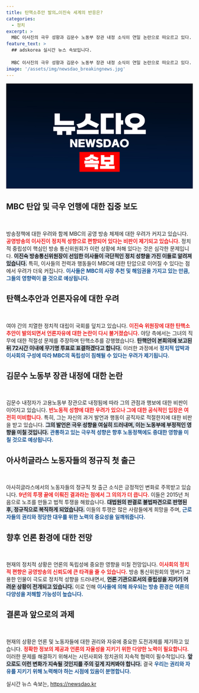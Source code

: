 ```yaml
---
title: 탄핵소추안 발의…이진숙 세계의 반응은?
categories:
  - 정치
excerpt: >
  MBC 이사진의 극우 성향과 김문수 노동부 장관 내정 소식이 연일 논란으로 떠오르고 있다. 노동자들의 정규직 첫 출근과 함께, 정치적 탄압과 반노동 우려가 커지고 있다. 클릭해 사건의 이면을 확인해보세요!
feature_text: >
  ## adskorea 실시간 뉴스 속보입니다.

  MBC 이사진의 극우 성향과 김문수 노동부 장관 내정 소식이 연일 논란으로 떠오르고 있다. 노동자들의 정규직 첫 출근과 함께, 정치적 탄압과 반노동 우려가 커지고 있다. 클릭해 사건의 이면을 확인해보세요!
image: '/assets/img/newsdao_breakingnews.jpg'
---
```


<p><img src="/assets/img/newsdao_breakingnews.jpg" alt="adskorea 속보" /></p>

<h2 data-ke-size="size26">MBC 탄압 및 극우 언행에 대한 집중 보도</h2>

<p data-ke-size="size16">&nbsp;</p>

<p>방송정책에 대한 우려와 함께 MBC의 공영 방송 체제에 대한 우려가 커지고 있습니다. <b><span style="color: #ee2323;">공영방송의 이사진이 정치적 성향으로 편향되어 있다는 비판이 제기되고 있습니다.</span></b> 정치적 중립성이 핵심인 방송 통신위원회가 이런 상황에 처해 있다는 것은 심각한 문제입니다. <b><span style="background-color: #21538527;">이진숙 방송통신위원장이 선임한 이사들이 극단적인 정치 성향을 가진 이들로 알려져 있습니다.</span></b> 특히, 이사들의 전력과 행동들이 MBC에 대한 탄압으로 이어질 수 있다는 점에서 우려가 더욱 커집니다. <b><span style="color: #1a5490;">이사들은 MBC의 사장 추천 및 해임권을 가지고 있는 만큼, 그들의 영향력이 클 것으로 예상됩니다.</span></b></p>

<h2 data-ke-size="size26">탄핵소추안과 언론자유에 대한 우려</h2>

<p data-ke-size="size16">&nbsp;</p>

<p>여야 간의 치열한 정치적 대립이 국회를 덮치고 있습니다. <b><span style="color: #ee2323;">이진숙 위원장에 대한 탄핵소추안이 발의되면서 언론자유에 대한 논란이 다시 불거졌습니다.</span></b> 야당 측에서는 그녀의 직무에 대한 적절성 문제를 주장하며 탄핵소추를 강행했습니다. <b><span style="background-color: #21538527;">탄핵안이 본회의에 보고된 뒤 72시간 이내에 무기명 투표로 표결하겠다고 합니다.</span></b> 이러한 과정에서 <b><span style="color: #1a5490;">정치적 압박과 이사회의 구성에 따라 MBC의 독립성이 침해될 수 있다는 우려가 제기됩니다.</span></b></p>

<h2 data-ke-size="size26">김문수 노동부 장관 내정에 대한 논란</h2>

<p data-ke-size="size16">&nbsp;</p>

<p>김문수 내정자가 고용노동부 장관으로 내정됨에 따라 그의 관점과 행보에 대한 비판이 이어지고 있습니다. <b><span style="color: #ee2323;">반노동적 성향에 대한 우려가 있으나 그에 대한 공식적인 입장은 여전히 미비합니다.</span></b> 특히, 그는 자신의 과거 발언과 행동이 공직자로 적절한지에 대한 비판을 받고 있습니다. <b><span style="background-color: #21538527;">그의 발언은 극우 성향을 여실히 드러내며, 이는 노동부에 부정적인 영향을 미칠 것입니다.</span></b> <b><span style="color: #1a5490;">관통하고 있는 극우적 성향은 향후 노동정책에도 중대한 영향을 미칠 것으로 예상됩니다.</span></b></p>

<h2 data-ke-size="size26">아사히글라스 노동자들의 정규직 첫 출근</h2>

<p data-ke-size="size16">&nbsp;</p>

<p>아사히글라스에서의 노동자들의 정규직 첫 출근 소식은 긍정적인 변화로 주목받고 있습니다. <b><span style="color: #ee2323;">9년의 투쟁 끝에 이뤄진 결과라는 점에서 그 의의가 더 큽니다.</span></b> 이들은 2015년 처음으로 노조를 만들고 법적 투쟁을 해왔습니다. <b><span style="background-color: #21538527;">대법원의 판결로 불법파견으로 판명된 후, 정규직으로 복직하게 되었습니다.</span></b> 이들의 투쟁은 많은 사람들에게 희망을 주며, <b><span style="color: #1a5490;">근로자들의 권리와 정당한 대우를 위한 노력의 중요성을 일깨워줍니다.</span></b></p>

<h2 data-ke-size="size26">향후 언론 환경에 대한 전망</h2>

<p data-ke-size="size16">&nbsp;</p>

<p>현재의 정치적 상황은 언론의 독립성에 중요한 영향을 미칠 전망입니다. <b><span style="color: #ee2323;">이사회의 정치적 편향은 공영방송의 신뢰도에 큰 타격을 줄 수 있습니다.</span></b> 방송 통신위원회의 멤버가 고용한 인물이 극도로 정치적 성향을 드러내면서, <b><span style="background-color: #21538527;">언론 기관으로서의 중립성을 지키기 어려운 상황이 전개되고 있습니다.</span></b> 이로 인해 <b><span style="color: #1a5490;">이사들에 의해 좌우되는 방송 환경은 여론의 다양성을 저해할 가능성이 높습니다.</span></b></p>

<h2 data-ke-size="size26">결론과 앞으로의 과제</h2>

<p data-ke-size="size16">&nbsp;</p>

<p>현재의 상황은 언론 및 노동자들에 대한 권리와 자유에 중요한 도전과제를 제기하고 있습니다. <b><span style="color: #ee2323;">정확한 정보의 제공과 언론의 자율성을 지키기 위한 다양한 노력이 필요합니다.</span></b> 이러한 문제를 해결하기 위해서는 시민사회와 정치권의 지속적 협력이 필수적입니다. <b><span style="background-color: #21538527;">앞으로도 이런 변화가 지속될 것인지를 주의 깊게 지켜봐야 합니다.</span></b> 결국 <b><span style="color: #1a5490;">우리는 권리와 자유를 지키기 위해 노력해야 하는 시점에 있음이 분명합니다.</span></b></p>
실시간 뉴스 속보는, <a href="https://newsdao.kr" rel="dofollow">https://newsdao.kr</a>


